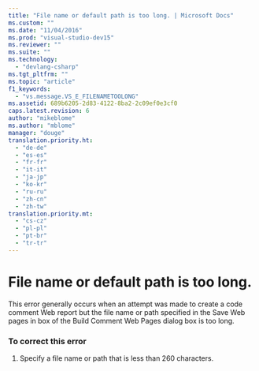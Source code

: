 ```yaml
---
title: "File name or default path is too long. | Microsoft Docs"
ms.custom: ""
ms.date: "11/04/2016"
ms.prod: "visual-studio-dev15"
ms.reviewer: ""
ms.suite: ""
ms.technology: 
  - "devlang-csharp"
ms.tgt_pltfrm: ""
ms.topic: "article"
f1_keywords: 
  - "vs.message.VS_E_FILENAMETOOLONG"
ms.assetid: 689b6205-2d83-4122-8ba2-2c09ef0e3cf0
caps.latest.revision: 6
author: "mikeblome"
ms.author: "mblome"
manager: "douge"
translation.priority.ht: 
  - "de-de"
  - "es-es"
  - "fr-fr"
  - "it-it"
  - "ja-jp"
  - "ko-kr"
  - "ru-ru"
  - "zh-cn"
  - "zh-tw"
translation.priority.mt: 
  - "cs-cz"
  - "pl-pl"
  - "pt-br"
  - "tr-tr"
---
```

# File name or default path is too long.
This error generally occurs when an attempt was made to create a code comment Web report but the file name or path specified in the Save Web pages in box of the Build Comment Web Pages dialog box is too long.  
  
### To correct this error  
  
1.  Specify a file name or path that is less than 260 characters.